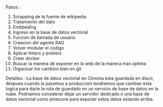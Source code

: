 Pasos :

1. Scrapping de la fuente de wikipedia
2. Tratamiento del dato
3. Embbeding
4. Ingreso en la base de datos vectorial
5. Funcion de llamada de usuario
6. Creacion del agente RAG
7. Volver modular el codigo
8. Aplicar linters y pretiers
9. Crear docker
10. Buscar la manera de exponer en la web de la manera mas optima
11. Organizar los cambios bien en git

Detalles:
-La base de datos vectorial en Chroma esta guardada en disco, despues cuando la pasemos a produccion tendremos que cambiar esta logica para darle la ruta de guardado en un servicio de base de datos en la nube. Podriamos considerar dejar un servidor dedicado o una base de datos vectorial como pinecone para exponer estos datos estando arriba.